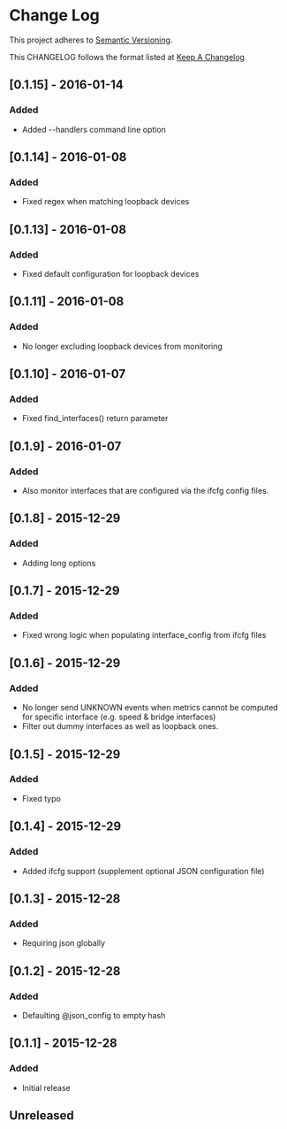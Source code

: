 # Change Log
This project adheres to [Semantic Versioning](http://semver.org/).

This CHANGELOG follows the format listed at [Keep A Changelog](http://keepachangelog.com/)

## [0.1.15] - 2016-01-14
### Added
- Added --handlers command line option

## [0.1.14] - 2016-01-08
### Added
- Fixed regex when matching loopback devices

## [0.1.13] - 2016-01-08
### Added
- Fixed default configuration for loopback devices

## [0.1.11] - 2016-01-08
### Added
- No longer excluding loopback devices from monitoring

## [0.1.10] - 2016-01-07
### Added
- Fixed find_interfaces() return parameter

## [0.1.9] - 2016-01-07
### Added
- Also monitor interfaces that are configured via the ifcfg config files.

## [0.1.8] - 2015-12-29
### Added
- Adding long options

## [0.1.7] - 2015-12-29
### Added
- Fixed wrong logic when populating interface_config from ifcfg files

## [0.1.6] - 2015-12-29
### Added
- No longer send UNKNOWN events when metrics cannot be computed for specific interface (e.g. speed & bridge interfaces)
- Filter out dummy interfaces as well as loopback ones.

## [0.1.5] - 2015-12-29
### Added
- Fixed typo

## [0.1.4] - 2015-12-29
### Added
- Added ifcfg support (supplement optional JSON configuration file)

## [0.1.3] - 2015-12-28
### Added
- Requiring json globally

## [0.1.2] - 2015-12-28
### Added
- Defaulting @json_config to empty hash

## [0.1.1] - 2015-12-28
### Added
- Initial release

## Unreleased

